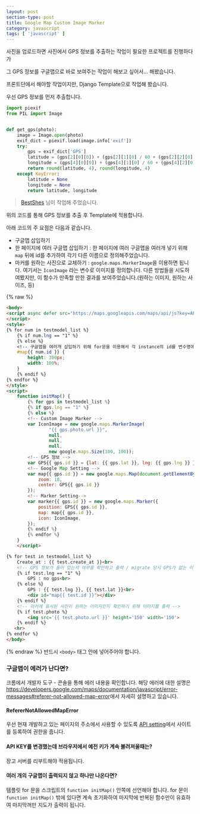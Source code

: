 ```yaml
---
layout: post
section-type: post
title: Google Map Custom Image Marker
category: javascript
tags: [ 'javascript' ]
---
```


사진을 업로드하면 사진에서 GPS 정보를 추출하는 작업이 필요한 프로젝트를 진행하다가

그 GPS 정보를 구글맵으로 바로 보여주는 작업이 해보고 싶어서... 해봤습니다.

프론트단에서 해야할 작업이지만, Django Template으로 작업해 봤습니다.

우선 GPS 정보를 먼저 추출합니다.

```python
import piexif
from PIL import Image


def get_gps(photo):
    image = Image.open(photo)
    exif_dict = piexif.load(image.info['exif'])
    try:
        gps = exif_dict['GPS']
        latitude = (gps[2][0][0]) + (gps[2][1][0] / 60 + (gps[2][2][0]) / 360000)
        longitude = (gps[4][0][0]) + (gps[4][1][0] / 60 + (gps[4][2][0]) / 360000)
        return round(latitude, 4), round(longitude, 4)
    except KeyError:
        latitude = None
        longitude = None
        return latitude, longitude
```
> [BestShes](https://github.com/BestShes) 님이 작업해 주었습니다.


위의 코드를 통해 GPS 정보를 추출 후 Template에 적용합니다.

아래 코드의 주 요점은 다음과 같습니다.

- 구글맵 삽입하기
- 한 페이지에 여러 구글맵 삽입하기 : 한 페이지에 여러 구글맵을 여러개 넣기 위해 `map` 뒤에 id를 추가하여 각기 다른 이름으로 정의해주었습니다.
- 마커를 원하는 사진으로 교체하기 : `google.maps.MarkerImage`을 이용하면 됩니다. 여기서는 `IconImage` 라는 변수로 이미지를 정의합니다. 다른 방법들을 시도하여봤지만, 이 함수가 만족할 만한 결과를 보여주었습니다.(원하는 이미지, 원하는 사이즈, 등)

{% raw %}
```html
<body>
<script async defer src="https://maps.googleapis.com/maps/api/js?key=API_KEY&callback=initMap">
</script>
<style>
{% for num in testmodel_list %}
    {% if num.lng == "1" %}
    {% else %}
    <!-- 구글맵을 여러개 삽입하기 위해 for문을 이용해서 각 instance의 id를 변수명에 추가하여 각기 다른 이름의 변수를 정의함 -->
    #map{{ num.id }} {
        height: 300px;
        width: 100%;
    }
    {% endif %}
{% endfor %}
</style>
<script>
    function initMap() {
        {% for gps in testmodel_list %}
        {% if gps.lng == "1" %}
        {% else %}
        <!-- Custom Image Marker -->
        var IconImage = new google.maps.MarkerImage(
                "{{ gps.photo.url }}",
                null,
                null,
                null,
                new google.maps.Size(100, 100));
        <!-- GPS 정보 -->
        var GPS{{ gps.id }} = {lat: {{ gps.lat }}, lng: {{ gps.lng }} };
        <!-- Google Map Setting -->
        var map{{ gps.id }} = new google.maps.Map(document.getElementById('map{{ gps.id }}'), {
            zoom: 18,
            center: GPS{{ gps.id }}
        });
        <!-- Marker Setting-->
        var marker{{ gps.id }} = new google.maps.Marker({   
            position: GPS{{ gps.id }},
            map: map{{ gps.id }},
            icon: IconImage,
        });
        {% endif %}
        {% endfor %}
    }
    </script>

{% for test in testmodel_list %}
    Create_at : {{ test.create_at }}<br>
    <!-- GPS 정보가 들어 있는지 여부를 확인하고 출력 / migrate 당시 GPS가 없는 이미지는 1을 기본값으로 처리함 -->
    {% if test.lng == "1" %}
        GPS : no gps<br>
    {% else %}
        GPS : {{ test.lng }}, {{ test.lat }}<br>
        <div id="map{{ test.id }}"></div>
    {% endif %}
    <!-- 마커에 표시된 사진이 원하는 이미지인지 확인하기 위해 이미지를 출력 -->
    {% if test.photo %}
        <img src='{{ test.photo.url }}' height='150' width='150'>
    {% endif %}
   <hr>
{% endfor %}
</body>
```
{% endraw %}
반드시 `<body>` 태그 안에 넣어주어야 합니다.

### 구글맵이 에러가 난다면?
크롬에서 개발자 도구 - 콘솔을 통해 에러 내용을 확인합니다. 해당 에러에 대한 설명은 <https://developers.google.com/maps/documentation/javascript/error-messages#referer-not-allowed-map-error>애서 자세히 설명하고 있습니다.
#### RefererNotAllowedMapError
우선 현재 개발하고 있는 페이지의 주소에서 사용할 수 있도록 [API setting](https://console.developers.google.com/apis/credentials/key/)에서 사이트를 등록하여 권한을 줍니다.

#### API KEY를 변경했는데 브라우저에서 예전 키가 계속 불려져올때는?
장고 서버를 리부트해야 적용됩니다.

#### 여러 개의 구글맵이 출력되지 않고 하나만 나온다면?

템플릿 for 문을 스크립트의 `function initMap()` 안쪽에 선언해야 합니다. for 문이 `function initMap()` 밖에 있다면 계속 초기화하여 마지막에 반복된 함수만이 유효하여 마지막꺼만 지도가 출력이 됩니다.
